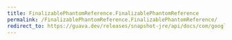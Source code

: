 ```yaml
---
title: FinalizablePhantomReference.FinalizablePhantomReference
permalink: /FinalizablePhantomReference.FinalizablePhantomReference/
redirect_to: https://guava.dev/releases/snapshot-jre/api/docs/com/google/common/base/FinalizablePhantomReference.html#FinalizablePhantomReference-T-com.google.common.base.FinalizableReferenceQueue-
---
```

